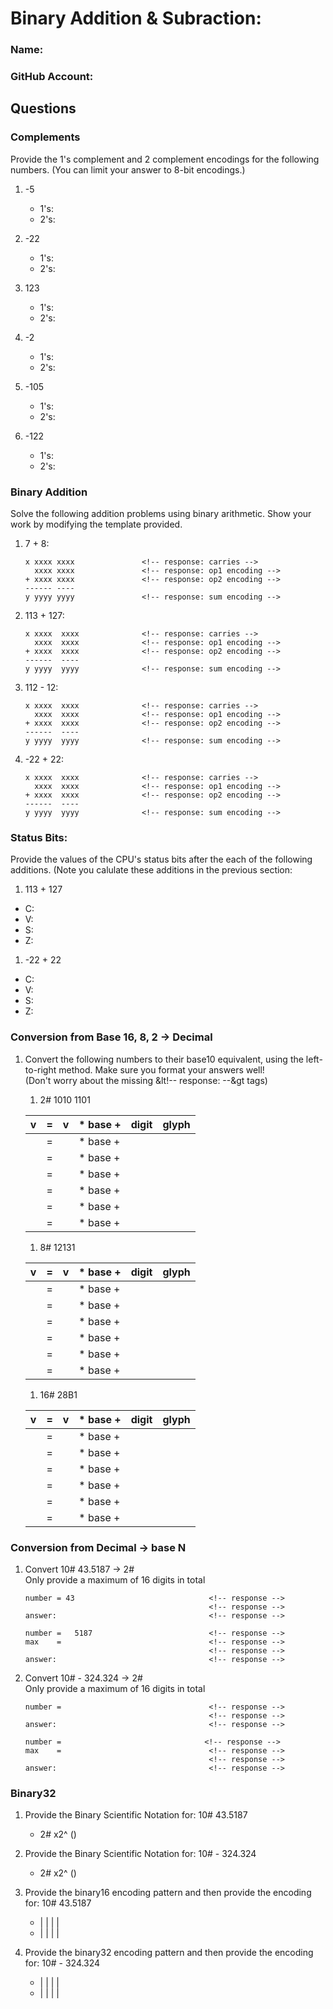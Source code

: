 # Binary Addition & Subraction:
### Name:                                <!-- response -->
### GitHub Account:                      <!-- response -->


## Questions

### Complements
Provide the 1's complement and 2 complement encodings for the following numbers.
(You can limit your answer to 8-bit encodings.)

1. -5
   - 1's:                     <!-- response -->
   - 2's:                     <!-- response -->

1. -22
   - 1's:                     <!-- response -->
   - 2's:                     <!-- response -->

1. 123
   - 1's:                     <!-- response -->
   - 2's:                     <!-- response -->

1. -2
   - 1's:                     <!-- response -->
   - 2's:                     <!-- response -->

1. -105
   - 1's:                     <!-- response -->
   - 2's:                     <!-- response -->


1. -122
   - 1's:                     <!-- response -->
   - 2's:                     <!-- response -->


### Binary Addition

Solve the following addition problems using binary arithmetic. Show your work by modifying the template provided.

1. 7 + 8:  
   ```
   x xxxx xxxx               <!-- response: carries -->
     xxxx xxxx               <!-- response: op1 encoding -->
   + xxxx xxxx               <!-- response: op2 encoding -->
   ------ ----           
   y yyyy yyyy               <!-- response: sum encoding -->
   ```

1. 113 + 127: 
   ```
   x xxxx  xxxx              <!-- response: carries -->
     xxxx  xxxx              <!-- response: op1 encoding -->
   + xxxx  xxxx              <!-- response: op2 encoding -->
   ------  ----          
   y yyyy  yyyy              <!-- response: sum encoding -->
   ```

1. 112 - 12: 
   ```
   x xxxx  xxxx              <!-- response: carries -->
     xxxx  xxxx              <!-- response: op1 encoding -->
   + xxxx  xxxx              <!-- response: op2 encoding -->
   ------  ----          
   y yyyy  yyyy              <!-- response: sum encoding -->
   ```

1. -22 + 22: 
   ```
   x xxxx  xxxx              <!-- response: carries -->
     xxxx  xxxx              <!-- response: op1 encoding -->
   + xxxx  xxxx              <!-- response: op2 encoding -->
   ------  ----          
   y yyyy  yyyy              <!-- response: sum encoding -->
   ```


### Status Bits:
Provide the values of the CPU's status bits after the each of the following additions.  (Note you calulate these additions in the previous section:

1. 113 + 127 
  - C:           <!-- response -->
  - V:           <!-- response -->
  - S:           <!-- response -->
  - Z:           <!-- response -->

1. -22 + 22
  - C:           <!-- response -->
  - V:           <!-- response -->
  - S:           <!-- response -->
  - Z:           <!-- response -->


### Conversion from Base 16, 8, 2 -> Decimal
1. Convert the following numbers to their base10 equivalent, using the left-to-right method.
Make sure you format your answers well!<br>
(Don't worry about the missing &lt!-- response: --&gt tags)

   1. 2# 1010 1101 

   | v      | = | v    | * base + |  digit |  glyph  | 
   |--------|---|----- |----------|--------|---------| 
   |        | = |      | * base + |        |         |    
   |        | = |      | * base + |        |         |    
   |        | = |      | * base + |        |         |    
   |        | = |      | * base + |        |         |    
   |        | = |      | * base + |        |         |    
   |        | = |      | * base + |        |         |    

   1. 8# 12131          
  
   | v      | = | v    | * base + |  digit |  glyph  | 
   |--------|---|----- |----------|--------|---------| 
   |        | = |      | * base + |        |         | 
   |        | = |      | * base + |        |         | 
   |        | = |      | * base + |        |         | 
   |        | = |      | * base + |        |         | 
   |        | = |      | * base + |        |         | 
   |        | = |      | * base + |        |         | 

   1. 16# 28B1    

   | v      | = | v    | * base + |  digit |  glyph  | 
   |--------|---|----- |----------|--------|---------| 
   |        | = |      | * base + |        |         | 
   |        | = |      | * base + |        |         | 
   |        | = |      | * base + |        |         | 
   |        | = |      | * base + |        |         | 
   |        | = |      | * base + |        |         | 
   |        | = |      | * base + |        |         | 


### Conversion from Decimal -> base N

 1. Convert 10# 43.5187 -> 2# 
    <br>Only provide a maximum of 16 digits in total
    ```
    number = 43                              <!-- response -->
                                             <!-- response -->
    answer:                                  <!-- response -->
    ```
    ```
    number =   5187                          <!-- response -->
    max    =                                 <!-- response -->
                                             <!-- response -->
    answer:                                  <!-- response -->
    ```

 1. Convert 10# - 324.324 -> 2# 
    <br>Only provide a maximum of 16 digits in total
    ```
    number =                                 <!-- response -->
                                             <!-- response -->
    answer:                                  <!-- response -->
    ```
    ```
    number =                                <!-- response -->
    max    =                                 <!-- response -->
                                             <!-- response -->
    answer:                                  <!-- response -->
    ```



### Binary32

  1. Provide the Binary Scientific Notation for: 10# 43.5187
     -  2#        x2^  ()                                 <!-- response -->

  1. Provide the Binary Scientific Notation for: 10# - 324.324
     -  2#        x2^  ()                                 <!-- response -->

  1. Provide the binary16 encoding pattern and then provide the encoding for: 10# 43.5187
     * |  |  |  |                                         <!-- response -->
     * |  |  |  |                                         <!-- response -->

  1. Provide the binary32 encoding pattern and then provide the encoding for: 10# - 324.324
     * |  |  |  |                                         <!-- response -->
     * |  |  |  |                                         <!-- response -->


 

